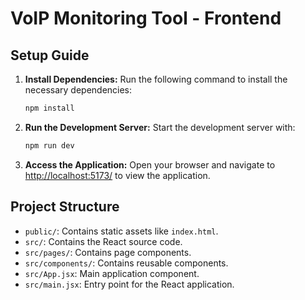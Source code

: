# VoIP Monitoring Tool - Frontend

## Setup Guide

1. **Install Dependencies:**
   Run the following command to install the necessary dependencies:
   ```bash
   npm install
   ```

2. **Run the Development Server:**
   Start the development server with:
   ```bash
   npm run dev
   ```

3. **Access the Application:**
   Open your browser and navigate to [http://localhost:5173/](http://localhost:5173/) to view the application.

## Project Structure
- `public/`: Contains static assets like `index.html`.
- `src/`: Contains the React source code.
- `src/pages/`: Contains page components.
- `src/components/`: Contains reusable components.
- `src/App.jsx`: Main application component.
- `src/main.jsx`: Entry point for the React application.
